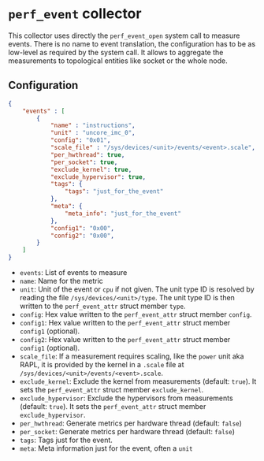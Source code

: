 # `perf_event` collector

This collector uses directly the `perf_event_open` system call to measure events. There is no name to event translation, the configuration has to be as low-level as required by the system call. It allows to aggregate the measurements to topological entities like socket or the whole node.

## Configuration

```json
{
    "events" : [
        {
            "name" : "instructions",
            "unit" : "uncore_imc_0",
            "config": "0x01",
            "scale_file" : "/sys/devices/<unit>/events/<event>.scale",
            "per_hwthread": true,
            "per_socket": true,
            "exclude_kernel": true,
            "exclude_hypervisor": true,
            "tags": {
                "tags": "just_for_the_event"
            },
            "meta": {
                "meta_info": "just_for_the_event"
            },
            "config1": "0x00",
            "config2": "0x00",
        }
    ]
}
```

- `events`: List of events to measure
- `name`: Name for the metric
- `unit`: Unit of the event or `cpu` if not given. The unit type ID is resolved by reading the file `/sys/devices/<unit>/type`. The unit type ID is then written to the `perf_event_attr` struct member `type`.
- `config`: Hex value written to the `perf_event_attr` struct member `config`.
- `config1`: Hex value written to the `perf_event_attr` struct member `config1` (optional).
- `config2`: Hex value written to the `perf_event_attr` struct member `config1` (optional).
- `scale_file`: If a measurement requires scaling, like the `power` unit aka RAPL, it is provided by the kernel in a `.scale` file at `/sys/devices/<unit>/events/<event>.scale`.
- `exclude_kernel`: Exclude the kernel from measurements (default: `true`). It sets the `perf_event_attr` struct member `exclude_kernel`.
- `exclude_hypervisor`: Exclude the hypervisors from measurements (default: `true`). It sets the `perf_event_attr` struct member `exclude_hypervisor`.
- `per_hwthread`: Generate metrics per hardware thread (default: `false`)
- `per_socket`: Generate metrics per hardware thread (default: `false`)
- `tags`: Tags just for the event.
- `meta`: Meta information just for the event, often a `unit`